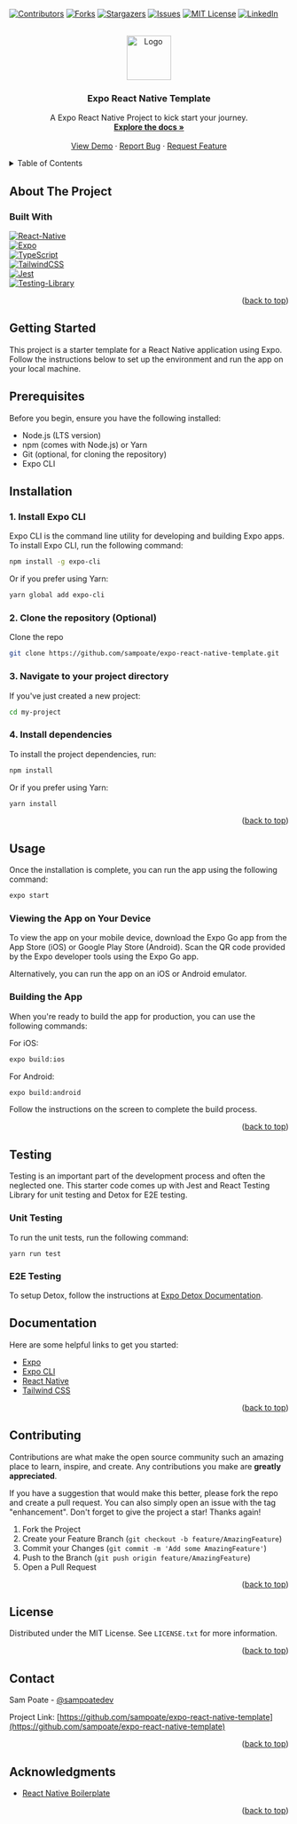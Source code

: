 <a name="readme-top"></a>

[![Contributors][contributors-shield]][contributors-url]
[![Forks][forks-shield]][forks-url]
[![Stargazers][stars-shield]][stars-url]
[![Issues][issues-shield]][issues-url]
[![MIT License][license-shield]][license-url]
[![LinkedIn][linkedin-shield]][linkedin-url]

<!-- PROJECT LOGO -->
<br />
<div align="center">
  <a href="https://github.com/sampoate/expo-react-native-template">
    <img src="https://www.sampoate.com/_next/image/?url=%2F_next%2Fstatic%2Fmedia%2Flogo.73e5a285.png&w=96&q=75" alt="Logo" width="80" height="80">
  </a>

<h3 align="center">Expo React Native Template</h3>

  <p align="center">
    A Expo React Native Project to kick start your journey.
    <br />
    <a href="https://github.com/sampoate/expo-react-native-template"><strong>Explore the docs »</strong></a>
    <br />
    <br />
    <a href="https://github.com/sampoate/expo-react-native-template">View Demo</a>
    ·
    <a href="https://github.com/sampoate/expo-react-native-template/issues">Report Bug</a>
    ·
    <a href="https://github.com/sampoate/expo-react-native-template/issues">Request Feature</a>
  </p>
</div>

<!-- TABLE OF CONTENTS -->
<details>
  <summary>Table of Contents</summary>
  <ol>
    <li>
      <a href="#about-the-project">About The Project</a>
      <ul>
        <li><a href="#built-with">Built With</a></li>
      </ul>
    </li>
    <li>
      <a href="#getting-started">Getting Started</a>
      <ul>
        <li><a href="#prerequisites">Prerequisites</a></li>
        <li><a href="#installation">Installation</a></li>
      </ul>
    </li>
    <li><a href="#usage">Usage</a></li>
    <li><a href="#testing">Testing</a></li>
    <li><a href="#additional information">Documentation</a></li>
    <li><a href="#contributing">Contributing</a></li>
    <li><a href="#license">License</a></li>
    <li><a href="#contact">Contact</a></li>
    <li><a href="#acknowledgments">Acknowledgments</a></li>
  </ol>
</details>

<!-- ABOUT THE PROJECT -->

## About The Project

<!-- [![Product Name Screen Shot][product-screenshot]](https://sampoate.com)

<p align="right">(<a href="#readme-top">back to top</a>)</p> -->

### Built With

[![React-Native][React-Native]][React-Native-url]
<br/>
[![Expo][Expo]][Expo-url]
<br/>
[![TypeScript][TypeScript]][TypeScript-url]
<br/>
[![TailwindCSS][TailwindCSS]][TailwindCSS-url]
<br/>
[![Jest][Jest]][Jest-url]
<br/>
[![Testing-Library][Testing-Library]][Testing-Library-url]

<p align="right">(<a href="#readme-top">back to top</a>)</p>

<!-- GETTING STARTED -->

## Getting Started

This project is a starter template for a React Native application using Expo. Follow the instructions below to set up the environment and run the app on your local machine.

## Prerequisites

Before you begin, ensure you have the following installed:

- Node.js (LTS version)
- npm (comes with Node.js) or Yarn
- Git (optional, for cloning the repository)
- Expo CLI

## Installation

### 1. Install Expo CLI

Expo CLI is the command line utility for developing and building Expo apps. To install Expo CLI, run the following command:

```bash
npm install -g expo-cli
```

Or if you prefer using Yarn:

```bash
yarn global add expo-cli
```

### 2. Clone the repository (Optional)

Clone the repo

```sh
git clone https://github.com/sampoate/expo-react-native-template.git
```

### 3. Navigate to your project directory
If you've just created a new project:
  
  ```sh
  cd my-project
  ```

### 4. Install dependencies
To install the project dependencies, run:

```sh
npm install
```

Or if you prefer using Yarn:

```sh
yarn install
```

<p align="right">(<a href="#readme-top">back to top</a>)</p>

<!-- USAGE EXAMPLES -->

## Usage
Once the installation is complete, you can run the app using the following command:

```sh
expo start
```

### Viewing the App on Your Device
To view the app on your mobile device, download the Expo Go app from the App Store (iOS) or Google Play Store (Android). Scan the QR code provided by the Expo developer tools using the Expo Go app.

Alternatively, you can run the app on an iOS or Android emulator.

### Building the App
When you're ready to build the app for production, you can use the following commands:

For iOS:
```sh
expo build:ios
```

For Android:
```sh
expo build:android
```

Follow the instructions on the screen to complete the build process.

<p align="right">(<a href="#readme-top">back to top</a>)</p>

<!-- TESTING -->

## Testing

Testing is an important part of the development process and often the neglected one. This starter code comes up with Jest and React Testing Library for unit testing and Detox for E2E testing.

### Unit Testing

To run the unit tests, run the following command:

```shell
yarn run test
```

### E2E Testing

To setup Detox, follow the instructions at [Expo Detox Documentation](https://docs.expo.dev/build-reference/e2e-tests/).


## Documentation

Here are some helpful links to get you started:

- [Expo](https://docs.expo.dev/)
- [Expo CLI](https://docs.expo.dev/workflow/expo-cli/)
- [React Native](https://reactnative.dev/)
- [Tailwind CSS](https://tailwindcss.com/docs)


<p align="right">(<a href="#readme-top">back to top</a>)</p>

<!-- CONTRIBUTING -->

## Contributing

Contributions are what make the open source community such an amazing place to learn, inspire, and create. Any contributions you make are **greatly appreciated**.

If you have a suggestion that would make this better, please fork the repo and create a pull request. You can also simply open an issue with the tag "enhancement".
Don't forget to give the project a star! Thanks again!

1. Fork the Project
2. Create your Feature Branch (`git checkout -b feature/AmazingFeature`)
3. Commit your Changes (`git commit -m 'Add some AmazingFeature'`)
4. Push to the Branch (`git push origin feature/AmazingFeature`)
5. Open a Pull Request

<p align="right">(<a href="#readme-top">back to top</a>)</p>

<!-- LICENSE -->

## License

Distributed under the MIT License. See `LICENSE.txt` for more information.

<p align="right">(<a href="#readme-top">back to top</a>)</p>

<!-- CONTACT -->

## Contact

Sam Poate - [@sampoatedev](https://twitter.com/sampoatedev)

Project Link: [https://github.com/sampoate/expo-react-native-template](https://github.com/sampoate/expo-react-native-template)

<p align="right">(<a href="#readme-top">back to top</a>)</p>

<!-- ACKNOWLEDGMENTS -->

## Acknowledgments

- [React Native Boilerplate](https://github.com/ixartz/React-Native-Boilerplate/tree/main)


<p align="right">(<a href="#readme-top">back to top</a>)</p>

<!-- MARKDOWN LINKS & IMAGES -->
<!-- https://www.markdownguide.org/basic-syntax/#reference-style-links -->

[contributors-shield]: https://img.shields.io/github/contributors/sampoate/expo-react-native-template.svg?style=for-the-badge
[contributors-url]: https://github.com/sampoate/expo-react-native-template/graphs/contributors
[forks-shield]: https://img.shields.io/github/forks/sampoate/expo-react-native-template.svg?style=for-the-badge
[forks-url]: https://github.com/sampoate/expo-react-native-template/network/members
[stars-shield]: https://img.shields.io/github/stars/sampoate/expo-react-native-template.svg?style=for-the-badge
[stars-url]: https://github.com/sampoate/expo-react-native-template/stargazers
[issues-shield]: https://img.shields.io/github/issues/sampoate/expo-react-native-template.svg?style=for-the-badge
[issues-url]: https://github.com/sampoate/expo-react-native-template/issues
[license-shield]: https://img.shields.io/github/license/sampoate/expo-react-native-template.svg?style=for-the-badge
[license-url]: https://github.com/sampoate/expo-react-native-template/blob/master/LICENSE.txt
[linkedin-shield]: https://img.shields.io/badge/-LinkedIn-black.svg?style=for-the-badge&logo=linkedin&colorB=555
[linkedin-url]: https://linkedin.com/in/sampoate
[product-screenshot]: https://bookface-images.s3.amazonaws.com/logos/bf3ca13e31f46bc60e117c9f9e05f6be6c95ebf5.png
[React-Native]: https://img.shields.io/badge/react_native-%2320232a.svg?style=for-the-badge&logo=react&logoColor=%2361DAFB
[React-Native-url]: https://reactnative.dev/
[Expo]: https://img.shields.io/badge/expo-1C1E24?style=for-the-badge&logo=expo&logoColor=#D04A37
[Expo-url]: https://expo.dev/
[TypeScript]: https://img.shields.io/badge/typescript-%23007ACC.svg?style=for-the-badge&logo=typescript&logoColor=white
[TypeScript-url]: https://www.typescriptlang.org/
[TailwindCSS]: https://img.shields.io/badge/tailwindcss-%2338B2AC.svg?style=for-the-badge&logo=tailwind-css&logoColor=white
[TailwindCSS-url]: https://tailwindcss.com/
[Jest]: https://img.shields.io/badge/-jest-%23C21325?style=for-the-badge&logo=jest&logoColor=white
[Jest-url]: https://jestjs.io/
[Testing-Library]: https://img.shields.io/badge/-TestingLibrary-%23E33332?style=for-the-badge&logo=testing-library&logoColor=white
[Testing-Library-url]: https://testing-library.com/
